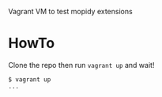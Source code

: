 Vagrant VM to test mopidy extensions

HowTo
=====

Clone the repo then run `vagrant up` and wait!

```
$ vagrant up
...
```
